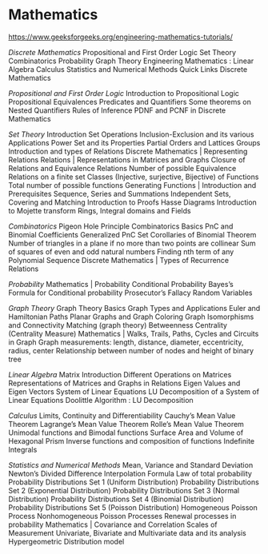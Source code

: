 # Mathematics

https://www.geeksforgeeks.org/engineering-mathematics-tutorials/


*Discrete Mathematics*
Propositional and First Order Logic
Set Theory
Combinatorics
Probability
Graph Theory
Engineering Mathematics :
Linear Algebra
Calculus
Statistics and Numerical Methods
Quick Links
Discrete Mathematics

*Propositional and First Order Logic*
Introduction to Propositional Logic
Propositional Equivalences
Predicates and Quantifiers
Some theorems on Nested Quantifiers
Rules of Inference
PDNF and PCNF in Discrete Mathematics

*Set Theory*
Introduction
Set Operations
Inclusion-Exclusion and its various Applications
Power Set and its Properties
Partial Orders and Lattices
Groups
Introduction and types of Relations
Discrete Mathematics | Representing Relations
Relations | Representations in Matrices and Graphs
Closure of Relations and Equivalence Relations
Number of possible Equivalence Relations on a finite set
Classes (Injective, surjective, Bijective) of Functions
Total number of possible functions
Generating Functions | Introduction and Prerequisites
Sequence, Series and Summations
Independent Sets, Covering and Matching
Introduction to Proofs
Hasse Diagrams
Introduction to Mojette transform
Rings, Integral domains and Fields

*Combinatorics*
Pigeon Hole Principle
Combinatorics Basics
PnC and Binomial Coefficients
Generalized PnC Set
Corollaries of Binomial Theorem
Number of triangles in a plane if no more than two points are collinear
Sum of squares of even and odd natural numbers
Finding nth term of any Polynomial Sequence
Discrete Mathematics | Types of Recurrence Relations

*Probability*
Mathematics | Probability
Conditional Probability
Bayes’s Formula for Conditional probability
Prosecutor’s Fallacy
Random Variables

*Graph Theory*
Graph Theory Basics
Graph Types and Applications
Euler and Hamiltonian Paths
Planar Graphs and Graph Coloring
Graph Isomorphisms and Connectivity
Matching (graph theory)
Betweenness Centrality (Centrality Measure)
Mathematics | Walks, Trails, Paths, Cycles and Circuits in Graph
Graph measurements: length, distance, diameter, eccentricity, radius, center
Relationship between number of nodes and height of binary tree

*Linear Algebra*
Matrix Introduction
Different Operations on Matrices
Representations of Matrices and Graphs in Relations
Eigen Values and Eigen Vectors
System of Linear Equations
LU Decomposition of a System of Linear Equations
Doolittle Algorithm : LU Decomposition

*Calculus*
Limits, Continuity and Differentiability
Cauchy’s Mean Value Theorem
Lagrange’s Mean Value Theorem
Rolle’s Mean Value Theorem
Unimodal functions and Bimodal functions
Surface Area and Volume of Hexagonal Prism
Inverse functions and composition of functions
Indefinite Integrals

*Statistics and Numerical Methods*
Mean, Variance and Standard Deviation
Newton’s Divided Difference Interpolation Formula
Law of total probability
Probability Distributions Set 1 (Uniform Distribution)
Probability Distributions Set 2 (Exponential Distribution)
Probability Distributions Set 3 (Normal Distribution)
Probability Distributions Set 4 (Binomial Distribution)
Probability Distributions Set 5 (Poisson Distribution)
Homogeneous Poisson Process
Nonhomogeneous Poisson Processes
Renewal processes in probability
Mathematics | Covariance and Correlation
Scales of Measurement
Univariate, Bivariate and Multivariate data and its analysis
Hypergeometric Distribution model
